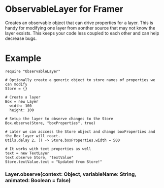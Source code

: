 # ObservableLayer for Framer
Creates an observable object that can drive properties for a layer. This is handy for modifying one layer from aonther source that may not know the layer exsists. This keeps your code less coupled to each other and can help decrease bugs.

# Example
```
require "ObservableLayer"

# Optionally create a generic object to store names of properties we can modify
Store = {}

# Create a layer
Box = new Layer
  width: 100
  height: 100
 
# Setup the layer to observe changes to the Store
Box.observe(Store, "boxProperties", true)

# Later we can acccess the Store object and change boxProperties and the Box layer will react.
Utils.delay 2, () -> Store.boxProperties.width = 500

# It works with text properties as well
text = new TextLayer
text.observe Store, "textValue"
Store.textValue.text = "Updated from Store!"

```

### Layer.observe(context: Object, variableName: String, animated: Boolean = false)
